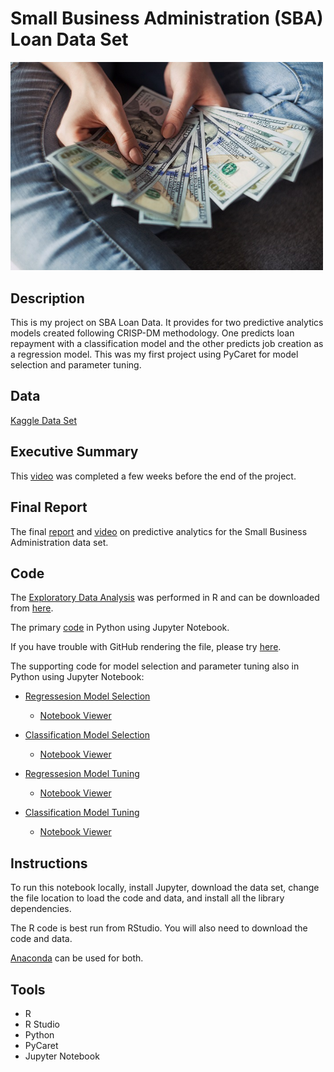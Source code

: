 # Small Business Administration (SBA) Loan Data Set

<img src="images/loan.jpg" width ="500">

## Description

This is my project on SBA Loan Data. It provides for two predictive analytics models created following CRISP-DM methodology. One predicts loan repayment with a classification model and the other predicts job creation as a regression model. This was my first project using PyCaret for model selection and parameter tuning.

## Data

[Kaggle Data Set](https://www.kaggle.com/larsen0966/sba-loans-case-data-set)

## Executive Summary

This [video](https://youtu.be/G62wqCy5P1Y) was completed a few weeks before the end of the project.

## Final Report

The final [report](docs/FinalReport.pdf) and [video](https://youtu.be/6TPM5XNQz30) on predictive analytics for the Small Business Administration data set.

## Code

The [Exploratory Data Analysis](https://sdloyd.github.io/SBALoan/eda/630Project.html) was performed in R and can be downloaded from [here](eda/630Project.R).

The primary [code](code/FinalProject.ipynb) in Python using Jupyter Notebook.

If you have trouble with GitHub rendering the file, please try [here](https://nbviewer.jupyter.org/github/SDLoyd/SBALoan/blob/main/code/FinalProject.ipynb).

The supporting code for model selection and parameter tuning also in Python using Jupyter Notebook:

* [Regressesion Model Selection](supplemental_code/Pycaret_Reg.ipynb)  
  * [Notebook Viewer](https://nbviewer.jupyter.org/github/SDLoyd/SBALoan/blob/main/supplemental_code/Pycaret_Reg.ipynb)

* [Classification Model Selection](supplemental_code/Pycaret_Cat.ipynb)  
  * [Notebook Viewer](https://nbviewer.jupyter.org/github/SDLoyd/SBALoan/blob/main/supplemental_code/Pycaret_Cat.ipynb)

* [Regressesion Model Tuning](supplemental_code/Pycaret_Reg_Tuning.ipynb)  
  * [Notebook Viewer](https://nbviewer.jupyter.org/github/SDLoyd/SBALoan/blob/main/supplemental_code/Pycaret_Reg_Tuning.ipynb)

* [Classification Model Tuning](supplemental_code/PyCaret_Cat_Tuning.ipynb)  
  * [Notebook Viewer](https://nbviewer.jupyter.org/github/SDLoyd/SBALoan/blob/main/supplemental_code/PyCaret_Cat_Tuning.ipynb)

## Instructions

To run this notebook locally, install Jupyter, download the data set, change the file location to load the code and data, and install all the library dependencies.

The R code is best run from RStudio. You will also need to download the code and data.

[Anaconda](https://www.anaconda.com/) can be used for both.

## Tools

* R
* R Studio
* Python
* PyCaret
* Jupyter Notebook

